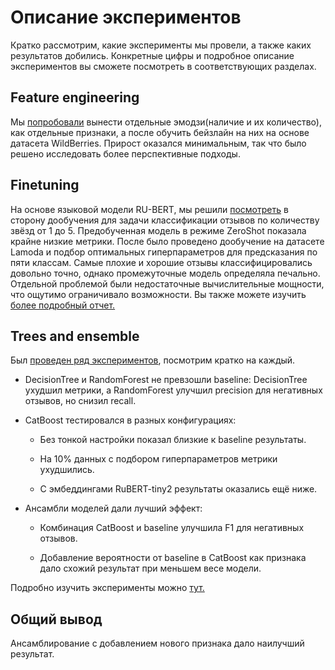 # Описание экспериментов
Кратко рассмотрим, какие эксперименты мы провели, а также каких результатов добились. Конкретные цифры и подробное описание экспериментов вы сможете посмотреть в соответствующих разделах.
## Feature engineering
Мы [попробовали](feature_engineering/feature_engineering_experiments.ipynb) вынести отдельные эмодзи(наличие и их количество), как отдельные признаки, а после обучить бейзлайн на них на основе датасета WildBerries. Прирост оказался минимальным, так что было решено исследовать более перспективные подходы. 
## Finetuning
На основе языковой модели RU-BERT, мы решили [посмотреть](fine-tuning/finetune.ipynb) в сторону дообучения для задачи классификации отзывов по количеству звёзд от 1 до 5. Предобученная модель в режиме ZeroShot показала крайне низкие метрики. После было проведено дообучение на датасете Lamoda и подбор оптимальных гиперпараметров для предсказания по пяти классам. Самые плохие и хорошие отзывы классифицировались довольно точно, однако промежуточные модель определяла печально. Отдельной проблемой были недостаточные вычислительные мощности, что ощутимо ограничивало возможности. Вы также можете изучить [более подробный отчет.](fine-tuning/finetune_report.md)
## Trees and ensemble
Был [проведен ряд экспериментов](trees/trees.ipynb), посмотрим кратко на каждый.

* DecisionTree и RandomForest не превзошли baseline: DecisionTree ухудшил метрики, а RandomForest улучшил precision для негативных отзывов, но снизил recall.

* CatBoost тестировался в разных конфигурациях:

    * Без тонкой настройки показал близкие к baseline результаты.

    * На 10% данных с подбором гиперпараметров метрики ухудшились.

    * С эмбеддингами RuBERT-tiny2 результаты оказались ещё ниже.

* Ансамбли моделей дали лучший эффект:

    * Комбинация CatBoost и baseline улучшила F1 для негативных отзывов.

    * Добавление вероятности от baseline в CatBoost как признака дало схожий результат при меньшем весе модели.

Подробно изучить эксперименты можно [тут.](trees/trees.md)

## Общий вывод
Ансамблирование с добавлением нового признака дало наилучший результат.